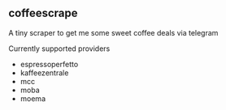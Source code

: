 ## coffeescrape

A tiny scraper to get me some sweet coffee deals via telegram

Currently supported providers

- espressoperfetto
- kaffeezentrale
- mcc
- moba
- moema